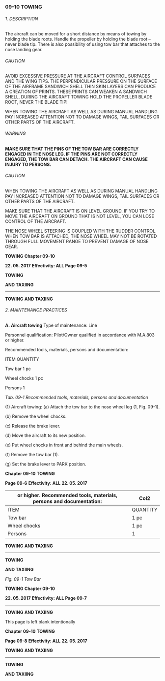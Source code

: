 ### 09-10 TOWING

###### 1. DESCRIPTION
The aircraft can be moved for a short distance by means of towing by holding the
blade roots. Handle the propeller by holding the blade root – never blade tip.
There is also possibility of using tow bar that attaches to the nose landing gear.

###### CAUTION

AVOID EXCESSIVE PRESSURE AT THE AIRCRAFT CONTROL SURFACES
AND THE WING TIPS. THE PERPENDICULAR PRESSURE ON THE
SURFACE OF THE AIRFRAME SANDWICH SHELL THIN SKIN LAYERS CAN
PRODUCE A CREATION OF PRINTS. THESE PRINTS CAN WEAKEN A
SANDWICH SHELL. DURING THE AIRCRAFT TOWING HOLD THE
PROPELLER BLADE ROOT, NEVER THE BLADE TIP!

WHEN TOWING THE AIRCRAFT AS WELL AS DURING MANUAL HANDLING
PAY INCREASED ATTENTION NOT TO DAMAGE WINGS, TAIL SURFACES
OR OTHER PARTS OF THE AIRCRAFT.

###### WARNING

**MAKE SURE THAT THE PINS OF THE TOW BAR ARE CORRECTLY**
**ENGAGED IN THE NOSE LEG. IF THE PINS ARE NOT CORRECTLY**
**ENGAGED, THE TOW BAR CAN DETACH. THE AIRCRAFT CAN CAUSE**
**INJURY TO PERSONS.**

###### CAUTION

WHEN TOWING THE AIRCRAFT AS WELL AS DURING MANUAL HANDLING
PAY INCREASED ATTENTION NOT TO DAMAGE WINGS, TAIL SURFACES
OR OTHER PARTS OF THE AIRCRAFT.

MAKE SURE THAT THE AIRCRAFT IS ON LEVEL GROUND. IF YOU TRY TO
MOVE THE AIRCRAFT ON GROUND THAT IS NOT LEVEL, YOU CAN LOSE
CONTROL OF THE AIRCRAFT.

THE NOSE WHEEL STEERING IS COUPLED WITH THE RUDDER
CONTROL. WHEN TOW BAR IS ATTACHED, THE NOSE WHEEL MAY NOT
BE ROTATED THROUGH FULL MOVEMENT RANGE TO PREVENT
DAMAGE OF NOSE GEAR.

**TOWING** **Chapter 09-10**

**22. 05. 2017** **Effectivity: ALL** **Page 09-5**


**TOWING**

**AND TAXIING**


-----

**TOWING**
**AND TAXIING**

###### 2. MAINTENANCE PRACTICES

**A.** **Aircraft towing**
Type of maintenance: Line

Personnel qualification: Pilot/Owner qualified in accordance with M.A.803
or higher.

Recommended tools, materials, persons and documentation:

ITEM QUANTITY

Tow bar 1 pc

Wheel chocks 1 pc

Persons 1

_Tab. 09-1 Recommended tools, materials, persons and documentation_

(1) Aircraft towing:
(a) Attach the tow bar to the nose wheel leg (1, Fig. 09-1).

(b) Remove the wheel chocks.

(c) Release the brake lever.

(d) Move the aircraft to its new position.

(e) Put wheel chocks in front and behind the main wheels.

(f) Remove the tow bar (1).

(g) Set the brake lever to PARK position.

**Chapter 09-10** **TOWING**

**Page 09-6** **Effectivity: ALL** **22. 05. 2017**

|or higher. Recommended tools, materials, persons and documentation:|Col2|
|---|---|
|ITEM|QUANTITY|
|Tow bar|1 pc|
|Wheel chocks|1 pc|
|Persons|1|


**TOWING**
**AND TAXIING**


-----

**TOWING**

**AND TAXIING**

_Fig. 09-1 Tow Bar_

**TOWING** **Chapter 09-10**

**22. 05. 2017** **Effectivity: ALL** **Page 09-7**


-----

**TOWING**
**AND TAXIING**

This page is left blank intentionally

**Chapter 09-10** **TOWING**

**Page 09-8** **Effectivity: ALL** **22. 05. 2017**


**TOWING**
**AND TAXIING**


-----

**TOWING**

**AND TAXIING**

